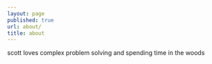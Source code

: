 ```yaml
---
layout: page
published: true
url: about/
title: about
---
```


scott loves complex problem solving and spending time in the woods